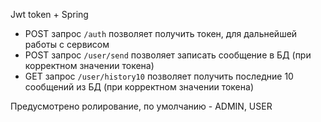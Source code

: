 Jwt token + Spring

- POST запрос ` /auth ` позволяет получить токен, для дальнейшей работы с сервисом
- POST запрос `/user/send` позволяет записать сообщение в БД (при корректном значении токена)
- GET запрос `/user/history10` позволяет получить последние 10 сообщений из БД (при корректном значении токена)

Предусмотрено ролирование, по умолчанию - ADMIN, USER
